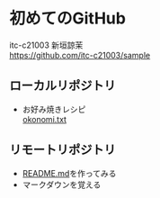 # 初めてのGitHub  
itc-c21003 新垣諒茉  
https://github.com/itc-c21003/sample  
## ローカルリポジトリ  
* お好み焼きレシピ  
  [okonomi.txt](https://github.com/itc-c21003/sample/blob/master/okonomi.txt)  
## リモートリポジトリ  
* [README.md](https://github.com/itc-c21003/sample/blob/master/README.md)を作ってみる  
* マークダウンを覚える